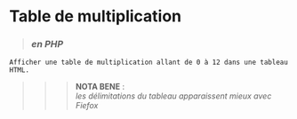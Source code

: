 # **Table de multiplication**

> ### ***en PHP***

    Afficher une table de multiplication allant de 0 à 12 dans une tableau HTML.

>>>**NOTA BENE** :      
*les délimitations du tableau apparaissent mieux avec Fiefox*